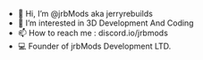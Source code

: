 - 👋 Hi, I’m @jrbMods aka jerryrebuilds
- 👀 I’m interested in 3D Development And Coding
- 📫 How to reach me : discord.io/jrbmods
- 💻 Founder of jrbMods Development LTD.

<!---
jrbMods/jrbMods is a ✨ special ✨ repository because its `README.md` (this file) appears on your GitHub profile.
You can click the Preview link to take a look at your changes.
--->
